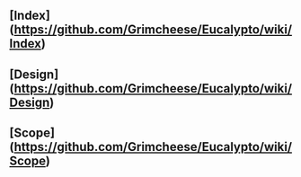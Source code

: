 ## [Index] (https://github.com/Grimcheese/Eucalypto/wiki/Index)
## [Design] (https://github.com/Grimcheese/Eucalypto/wiki/Design)
## [Scope] (https://github.com/Grimcheese/Eucalypto/wiki/Scope)
